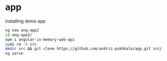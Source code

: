 # app

installing demo app

```bash
ng new ang-app2
cd ang-app2/
npm i angular-in-memory-web-api
sudo rm -R src
mkdir src && git clone https://github.com/andrii-pukhkalo/app.git src/
ng serve
